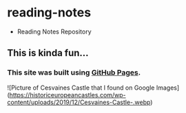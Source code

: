 # reading-notes

- Reading Notes Repository

## This is kinda fun...

### This site was built using [GitHub Pages](https://pages.github.com/).
![Picture of Cesvaines Castle that I found on Google Images] (https://historiceuropeancastles.com/wp-content/uploads/2019/12/Cesvaines-Castle-.webp)
